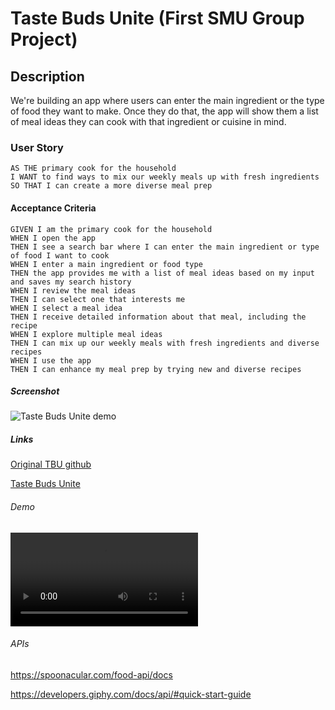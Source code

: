 # Taste Buds Unite (First SMU Group Project)

## Description

We're building an app where users can enter the main ingredient or the type of food they want to make. Once they do that, the app will show them a list of meal ideas they can cook with that ingredient or cuisine in mind.

### User Story

```
AS THE primary cook for the household
I WANT to find ways to mix our weekly meals up with fresh ingredients
SO THAT I can create a more diverse meal prep
```

#### Acceptance Criteria

```
GIVEN I am the primary cook for the household
WHEN I open the app
THEN I see a search bar where I can enter the main ingredient or type of food I want to cook
WHEN I enter a main ingredient or food type
THEN the app provides me with a list of meal ideas based on my input and saves my search history
WHEN I review the meal ideas
THEN I can select one that interests me
WHEN I select a meal idea
THEN I receive detailed information about that meal, including the recipe
WHEN I explore multiple meal ideas
THEN I can mix up our weekly meals with fresh ingredients and diverse recipes
WHEN I use the app
THEN I can enhance my meal prep by trying new and diverse recipes
```
##### Screenshot
![Taste Buds Unite demo](https://tinyurl.com/yr29pkzs)
##### Links

[Original TBU github](https://github.com/tishaanderson/Group-Project)

[Taste Buds Unite](https://tishaanderson.github.io/TasteBudsUnite/)



###### Demo

<video src="DeployedProject.mp4" controls title="Title"></video>

###### APIs

https://spoonacular.com/food-api/docs

https://developers.giphy.com/docs/api/#quick-start-guide




